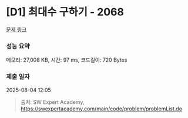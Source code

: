 # [D1] 최대수 구하기 - 2068 

[문제 링크](https://swexpertacademy.com/main/code/problem/problemDetail.do?contestProbId=AV5QQhbqA4QDFAUq) 

### 성능 요약

메모리: 27,008 KB, 시간: 97 ms, 코드길이: 720 Bytes

### 제출 일자

2025-08-04 12:05



> 출처: SW Expert Academy, https://swexpertacademy.com/main/code/problem/problemList.do